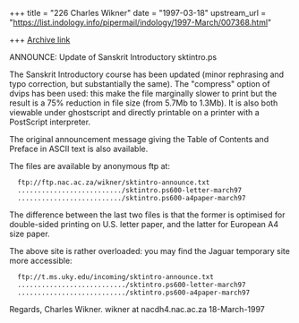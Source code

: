 +++
title = "226 Charles Wikner"
date = "1997-03-18"
upstream_url = "https://list.indology.info/pipermail/indology/1997-March/007368.html"

+++
[Archive link](https://list.indology.info/pipermail/indology/1997-March/007368.html)


ANNOUNCE: Update of Sanskrit Introductory sktintro.ps

The Sanskrit Introductory course has been updated (minor rephrasing 
and typo correction, but substantially the same).  The "compress" 
option of dvips has been used: this make the file marginally slower 
to print but the result is a 75% reduction in file size (from 5.7Mb 
to 1.3Mb). It is also both viewable under ghostscript and directly 
printable on a printer with a PostScript interpreter.

The original announcement message giving the Table of Contents and
Preface in ASCII text is also available.

The files are available by anonymous ftp at:

      ftp://ftp.nac.ac.za/wikner/sktintro-announce.txt
      ........................../sktintro.ps600-letter-march97
      ........................../sktintro.ps600-a4paper-march97

The difference between the last two files is that the former is 
optimised for double-sided printing on U.S. letter paper, and the 
latter for European A4 size paper.

The above site is rather overloaded: you may find the Jaguar 
temporary site more accessible:

      ftp://t.ms.uky.edu/incoming/sktintro-announce.txt
      .........................../sktintro.ps600-letter-march97
      .........................../sktintro.ps600-a4paper-march97

Regards,
Charles Wikner.
wikner at nacdh4.nac.ac.za
18-March-1997





